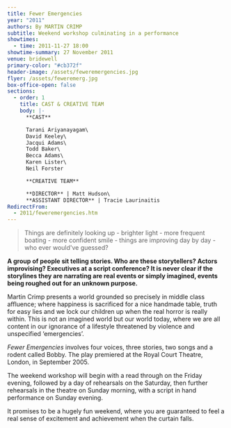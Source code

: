 ```yaml
---
title: Fewer Emergencies
year: "2011"
authors: By MARTIN CRIMP
subtitle: Weekend workshop culminating in a performance
showtimes:
  - time: 2011-11-27 18:00
showtime-summary: 27 November 2011
venue: bridewell
primary-color: "#cb372f"
header-image: /assets/feweremergencies.jpg
flyer: /assets/feweremerg.jpg
box-office-open: false
sections:
  - order: 1
    title: CAST & CREATIVE TEAM
    body: |-
      **CAST**

      Tarani Ariyanayagam\
      David Keeley\
      Jacqui Adams\
      Todd Baker\
      Becca Adams\
      Karen Lister\
      Neil Forster

      **CREATIVE TEAM**

      **DIRECTOR** | Matt Hudson\
      **ASSISTANT DIRECTOR** | Tracie Laurinaitis
RedirectFrom:
  - 2011/feweremergencies.htm
---
```

> Things are definitely looking up - brighter light - more frequent boating - more confident smile - things are improving day by day - who ever would've guessed?

**A group of people sit telling stories. Who are these storytellers? Actors improvising? Executives at a script conference? It is never clear if the storylines they are narrating are real events or simply imagined, events being roughed out for an unknown purpose.**

Martin Crimp presents a world grounded so precisely in middle class affluence; where happiness is sacrificed for a nice handmade table, truth for easy lies and we lock our children up when the real horror is really within. This is not an imagined world but our world today, where we are all content in our ignorance of a lifestyle threatened by violence and unspecified ‘emergencies’.

*Fewer Emergencies* involves four voices, three stories, two songs and a rodent called Bobby. The play premiered at the Royal Court Theatre, London, in September 2005.

The weekend workshop will begin with a read through on the Friday evening, followed by a day of rehearsals on the Saturday, then further rehearsals in the theatre on Sunday morning, with a script in hand performance on Sunday evening.

It promises to be a hugely fun weekend, where you are guaranteed to feel a real sense of excitement and achievement when the curtain falls.
